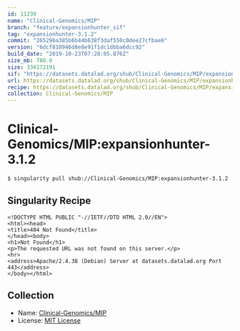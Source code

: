 ```yaml
---
id: 11239
name: "Clinical-Genomics/MIP"
branch: "feature/expansionhunter_sif"
tag: "expansionhunter-3.1.2"
commit: "265296a385b6b44b638f3daf550c0dee27cfbae6"
version: "6dcf810946d8e8e91f1dc1dbba6dcc92"
build_date: "2019-10-23T07:28:05.876Z"
size_mb: 780.0
size: 334172191
sif: "https://datasets.datalad.org/shub/Clinical-Genomics/MIP/expansionhunter-3.1.2/2019-10-23-265296a3-6dcf8109/6dcf810946d8e8e91f1dc1dbba6dcc92.sif"
url: https://datasets.datalad.org/shub/Clinical-Genomics/MIP/expansionhunter-3.1.2/2019-10-23-265296a3-6dcf8109/
recipe: https://datasets.datalad.org/shub/Clinical-Genomics/MIP/expansionhunter-3.1.2/2019-10-23-265296a3-6dcf8109/Singularity
collection: Clinical-Genomics/MIP
---
```


# Clinical-Genomics/MIP:expansionhunter-3.1.2

```bash
$ singularity pull shub://Clinical-Genomics/MIP:expansionhunter-3.1.2
```

## Singularity Recipe

```singularity
<!DOCTYPE HTML PUBLIC "-//IETF//DTD HTML 2.0//EN">
<html><head>
<title>404 Not Found</title>
</head><body>
<h1>Not Found</h1>
<p>The requested URL was not found on this server.</p>
<hr>
<address>Apache/2.4.38 (Debian) Server at datasets.datalad.org Port 443</address>
</body></html>
```

## Collection

 - Name: [Clinical-Genomics/MIP](https://github.com/Clinical-Genomics/MIP)
 - License: [MIT License](https://api.github.com/licenses/mit)

